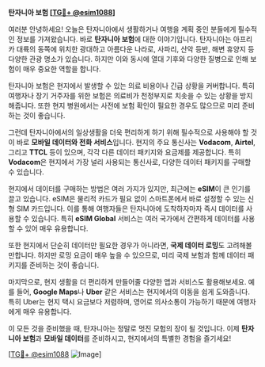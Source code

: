 **탄자니아 보험 [[TG💪+ @esim1088](https://t.me/s/esim1088)]**

여러분 안녕하세요! 오늘은 탄자니아에서 생활하거나 여행을 계획 중인 분들에게 필수적인 정보를 가져왔습니다. 바로 **탄자니아 보험**에 대한 이야기입니다. 탄자니아는 아프리카 대륙의 동쪽에 위치한 광대하고 아름다운 나라로, 사파리, 산악 등반, 해변 휴양지 등 다양한 관광 명소가 있습니다. 하지만 이와 동시에 열대 기후와 다양한 질병으로 인해 보험이 매우 중요한 역할을 합니다.

탄자니아 보험은 현지에서 발생할 수 있는 의료 비용이나 긴급 상황을 커버합니다. 특히 여행자나 장기 거주자를 위한 보험은 의료비가 천정부지로 치솟을 수 있는 상황을 방지해줍니다. 또한 현지 병원에서는 사전에 보험 확인이 필요한 경우도 많으므로 미리 준비하는 것이 좋습니다.

그런데 탄자니아에서의 일상생활을 더욱 편리하게 하기 위해 필수적으로 사용해야 할 것이 바로 **모바일 데이터와 전화 서비스**입니다. 현지의 주요 통신사는 **Vodacom**, **Airtel**, 그리고 **TTCL** 등이 있으며, 각각 다른 데이터 패키지와 요금제를 제공합니다. 특히 **Vodacom**은 현지에서 가장 널리 사용되는 통신사로, 다양한 데이터 패키지를 구매할 수 있습니다.

현지에서 데이터를 구매하는 방법은 여러 가지가 있지만, 최근에는 **eSIM**이 큰 인기를 끌고 있습니다. eSIM은 물리적 카드가 필요 없이 스마트폰에서 바로 설정할 수 있는 신형 SIM 카드입니다. 이를 통해 여행자들은 탄자니아에 도착하자마자 즉시 데이터를 사용할 수 있습니다. 특히 **eSIM Global** 서비스는 여러 국가에서 간편하게 데이터를 사용할 수 있어 매우 유용합니다.

또한 현지에서 단순히 데이터만 필요한 경우가 아니라면, **국제 데이터 로밍**도 고려해볼 만합니다. 하지만 로밍 요금이 매우 높을 수 있으므로, 미리 국제 보험과 함께 데이터 패키지를 준비하는 것이 좋습니다.

마지막으로, 현지 생활을 더 편리하게 만들어줄 다양한 앱과 서비스도 활용해보세요. 예를 들어, **Google Maps**나 **Uber** 같은 서비스는 현지에서의 이동을 쉽게 도와줍니다. 특히 Uber는 현지 택시 요금보다 저렴하며, 영어로 의사소통이 가능하기 때문에 여행자에게 매우 유용합니다.

이 모든 것을 준비했을 때, 탄자니아는 정말로 멋진 모험의 장이 될 것입니다. 이제 **탄자니아 보험**과 **모바일 데이터**를 준비하시고, 현지에서의 특별한 경험을 즐기세요!

[[TG💪+ @esim1088](https://t.me/s/esim1088) ![Image](https://i.postimg.cc/Y0z9fWf4/image.png)]
